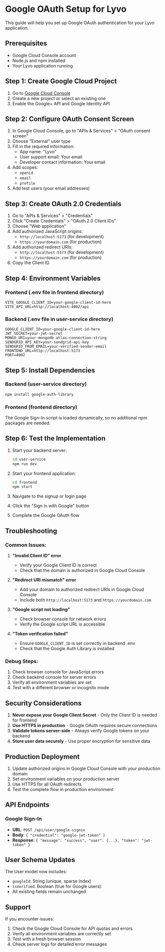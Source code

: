 # Google OAuth Setup for Lyvo

This guide will help you set up Google OAuth authentication for your Lyvo application.

## Prerequisites

- Google Cloud Console account
- Node.js and npm installed
- Your Lyvo application running

## Step 1: Create Google Cloud Project

1. Go to [Google Cloud Console](https://console.cloud.google.com/)
2. Create a new project or select an existing one
3. Enable the Google+ API and Google Identity API

## Step 2: Configure OAuth Consent Screen

1. In Google Cloud Console, go to "APIs & Services" > "OAuth consent screen"
2. Choose "External" user type
3. Fill in the required information:
   - App name: "Lyvo"
   - User support email: Your email
   - Developer contact information: Your email
4. Add scopes:
   - `openid`
   - `email`
   - `profile`
5. Add test users (your email addresses)

## Step 3: Create OAuth 2.0 Credentials

1. Go to "APIs & Services" > "Credentials"
2. Click "Create Credentials" > "OAuth 2.0 Client IDs"
3. Choose "Web application"
4. Add authorized JavaScript origins:
   - `http://localhost:5173` (for development)
   - `https://yourdomain.com` (for production)
5. Add authorized redirect URIs:
   - `http://localhost:5173` (for development)
   - `https://yourdomain.com` (for production)
6. Copy the Client ID

## Step 4: Environment Variables

### Frontend (.env file in frontend directory)
```env
VITE_GOOGLE_CLIENT_ID=your-google-client-id-here
VITE_API_URL=http://localhost:4002/api
```

### Backend (.env file in user-service directory)
```env
GOOGLE_CLIENT_ID=your-google-client-id-here
JWT_SECRET=your-jwt-secret
MONGO_URI=your-mongodb-atlas-connection-string
SENDGRID_API_KEY=your-sendgrid-api-key
SENDGRID_FROM_EMAIL=your-verified-sender-email
FRONTEND_URL=http://localhost:5173
PORT=4002
```

## Step 5: Install Dependencies

### Backend (user-service directory)
```bash
npm install google-auth-library
```

### Frontend (frontend directory)
The Google Sign-In script is loaded dynamically, so no additional npm packages are needed.

## Step 6: Test the Implementation

1. Start your backend server:
   ```bash
   cd user-service
   npm run dev
   ```

2. Start your frontend application:
   ```bash
   cd frontend
   npm start
   ```

3. Navigate to the signup or login page
4. Click the "Sign in with Google" button
5. Complete the Google OAuth flow

## Troubleshooting

### Common Issues:

1. **"Invalid Client ID" error**
   - Verify your Google Client ID is correct
   - Check that the domain is authorized in Google Cloud Console

2. **"Redirect URI mismatch" error**
   - Add your domain to authorized redirect URIs in Google Cloud Console
   - Include both `http://localhost:5173` and `https://yourdomain.com`

3. **"Google script not loading"**
   - Check browser console for network errors
   - Verify the Google script URL is accessible

4. **"Token verification failed"**
   - Ensure `GOOGLE_CLIENT_ID` is set correctly in backend .env
   - Check that the Google Auth Library is installed

### Debug Steps:

1. Check browser console for JavaScript errors
2. Check backend console for server errors
3. Verify all environment variables are set
4. Test with a different browser or incognito mode

## Security Considerations

1. **Never expose your Google Client Secret** - Only the Client ID is needed for frontend
2. **Use HTTPS in production** - Google OAuth requires secure connections
3. **Validate tokens server-side** - Always verify Google tokens on your backend
4. **Store user data securely** - Use proper encryption for sensitive data

## Production Deployment

1. Update authorized origins in Google Cloud Console with your production domain
2. Set environment variables on your production server
3. Use HTTPS for all OAuth redirects
4. Test the complete flow in production environment

## API Endpoints

### Google Sign-In
- **URL**: `POST /api/user/google-signin`
- **Body**: `{ "credential": "google-jwt-token" }`
- **Response**: `{ "message": "success", "user": {...}, "token": "jwt-token" }`

## User Schema Updates

The User model now includes:
- `googleId`: String (unique, sparse index)
- `isVerified`: Boolean (true for Google users)
- All existing fields remain unchanged

## Support

If you encounter issues:
1. Check the Google Cloud Console for API quotas and errors
2. Verify all environment variables are correctly set
3. Test with a fresh browser session
4. Check server logs for detailed error messages 